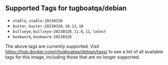 ## Supported Tags for tugboatqa/debian

* `stable`, `stable-20230320`
* `buster`, `buster-20230320`, `10.13`, `10`
* `bullseye`, `bullseye-20230320`, `11.6`, `11`, `latest`
* `bookworm`, `bookworm-20230320`

The above tags are currently supported. Visit https://hub.docker.com/r/tugboatqa/debian/tags/ to see a list of all available tags for this image, including those that are no longer supported.
